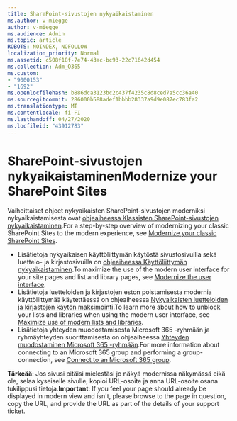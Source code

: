 ```yaml
---
title: SharePoint-sivustojen nykyaikaistaminen
ms.author: v-miegge
author: v-miegge
ms.audience: Admin
ms.topic: article
ROBOTS: NOINDEX, NOFOLLOW
localization_priority: Normal
ms.assetid: c508f18f-7e74-43ac-bc93-22c71642d454
ms.collection: Adm_O365
ms.custom:
- "9000153"
- "1692"
ms.openlocfilehash: b886dca3123bc2c437f4235c8d8ced7a5cc36a40
ms.sourcegitcommit: 286000b588adef1bbbb28337a9d9e087ec783fa2
ms.translationtype: MT
ms.contentlocale: fi-FI
ms.lasthandoff: 04/27/2020
ms.locfileid: "43912783"
---
```

# <a name="modernize-your-sharepoint-sites"></a><span data-ttu-id="833bc-102">SharePoint-sivustojen nykyaikaistaminen</span><span class="sxs-lookup"><span data-stu-id="833bc-102">Modernize your SharePoint Sites</span></span>

<span data-ttu-id="833bc-103">Vaiheittaiset ohjeet nykyaikaisten SharePoint-sivustojen moderniksi nykyaikaistamisesta ovat [ohjeaiheessa Klassisten SharePoint-sivustojen nykyaikaistaminen](https://docs.microsoft.com/sharepoint/dev/transform/modernize-classic-sites).</span><span class="sxs-lookup"><span data-stu-id="833bc-103">For a step-by-step overview of modernizing your classic SharePoint Sites to the modern experience, see [Modernize your classic SharePoint Sites](https://docs.microsoft.com/sharepoint/dev/transform/modernize-classic-sites).</span></span>

* <span data-ttu-id="833bc-104">Lisätietoja nykyaikaisen käyttöliittymän käytöstä sivustosivuilla sekä luettelo- ja kirjastosivuilla on [ohjeaiheessa Käyttöliittymän nykyaikaistaminen](https://docs.microsoft.com/sharepoint/dev/transform/modernize-userinterface).</span><span class="sxs-lookup"><span data-stu-id="833bc-104">To maximize the use of the modern user interface for your site pages and list and library pages, see [Modernize the user interface](https://docs.microsoft.com/sharepoint/dev/transform/modernize-userinterface).</span></span>
* <span data-ttu-id="833bc-105">Lisätietoja luetteloiden ja kirjastojen eston poistamisesta modernia käyttöliittymää käytettäessä on ohjeaiheessa [Nykyaikaisten luetteloiden ja kirjastojen käytön maksimointi](https://docs.microsoft.com/sharepoint/dev/transform/modernize-userinterface-lists-and-libraries).</span><span class="sxs-lookup"><span data-stu-id="833bc-105">To learn more about how to unblock your lists and libraries when using the modern user interface, see [Maximize use of modern lists and libraries](https://docs.microsoft.com/sharepoint/dev/transform/modernize-userinterface-lists-and-libraries).</span></span>
* <span data-ttu-id="833bc-106">Lisätietoja yhteyden muodostamisesta Microsoft 365 -ryhmään ja ryhmäyhteyden suorittamisesta on ohjeaiheessa [Yhteyden muodostaminen Microsoft 365 -ryhmään](https://docs.microsoft.com/sharepoint/dev/transform/modernize-connect-to-office365-group).</span><span class="sxs-lookup"><span data-stu-id="833bc-106">For more information about connecting to an Microsoft 365 group and performing a group-connection, see [Connect to an Microsoft 365 group](https://docs.microsoft.com/sharepoint/dev/transform/modernize-connect-to-office365-group).</span></span>

<span data-ttu-id="833bc-107">**Tärkeää**: Jos sivusi pitäisi mielestäsi jo näkyä modernissa näkymässä eikä ole, selaa kyseiselle sivulle, kopioi URL-osoite ja anna URL-osoite osana tukilippusi tietoja.</span><span class="sxs-lookup"><span data-stu-id="833bc-107">**Important**: If you feel your page should already be displayed in modern view and isn't, please browse to the page in question, copy the URL, and provide the URL as part of the details of your support ticket.</span></span>
